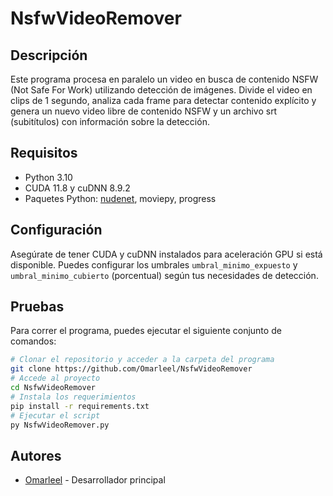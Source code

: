 # NsfwVideoRemover

## Descripción
Este programa procesa en paralelo un video en busca de contenido NSFW (Not Safe For Work) utilizando detección de imágenes. Divide el video en clips de 1 segundo, analiza cada frame para detectar contenido explícito y genera un nuevo video libre de contenido NSFW y un archivo srt (subitítulos) con información sobre la detección.

## Requisitos
- Python 3.10
- CUDA 11.8 y cuDNN 8.9.2
- Paquetes Python: [nudenet](https://github.com/notAI-tech/NudeNet), moviepy, progress

## Configuración
Asegúrate de tener CUDA y cuDNN instalados para aceleración GPU si está disponible. Puedes configurar los umbrales `umbral_minimo_expuesto` y `umbral_minimo_cubierto` (porcentual) según tus necesidades de detección.

## Pruebas
Para correr el programa, puedes ejecutar el siguiente conjunto de comandos:
```bash
# Clonar el repositorio y acceder a la carpeta del programa
git clone https://github.com/Omarleel/NsfwVideoRemover
# Accede al proyecto
cd NsfwVideoRemover
# Instala los requerimientos
pip install -r requirements.txt
# Ejecutar el script
py NsfwVideoRemover.py
```

## Autores
- [Omarleel](https://github.com/Omarleel) - Desarrollador principal